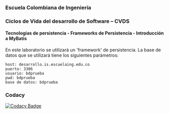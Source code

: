 ### Escuela Colombiana de Ingeniería
### Ciclos de Vida del desarrollo de Software – CVDS
#### Tecnologías de persistencia - Frameworks de Persistencia - Introducción a MyBatis


En este laboratorio se utilizará un 'framework' de persistencia. La base de datos que se utilizará tiene los siguientes parámetros:

	host: desarrollo.is.escuelaing.edu.co
	puerto: 3306
	usuario: bdprueba
	pwd: bdprueba
	base de datos: bdprueba

### Codacy 
[![Codacy Badge](https://app.codacy.com/project/badge/Grade/ed82e8bcbf744456b4ca1868e310b2d9)](https://www.codacy.com/gh/AndresDa1302/Laboratorio-8-CVDS/dashboard?utm_source=github.com&amp;utm_medium=referral&amp;utm_content=AndresDa1302/Laboratorio-8-CVDS&amp;utm_campaign=Badge_Grade)
